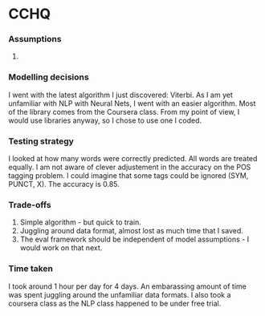 # CCHQ

### Assumptions
1. 

### Modelling decisions
I went with the latest algorithm I just discovered: Viterbi.
As I am yet unfamiliar with NLP with Neural Nets, I went with an easier algorithm.
Most of the library comes from the Coursera class. From my point of view, I would use libraries anyway, so I chose to use one I coded.

### Testing strategy
I looked at how many words were correctly predicted. All words are treated equally.
I am not aware of clever adjustement in the accuracy on the POS tagging problem. 
I could imagine that some tags could be ignored (SYM, PUNCT, X).
The accuracy is 0.85.

### Trade-offs
1. Simple algorithm - but quick to train.
2. Juggling around data format, almost lost as much time that I saved.
3. The eval framework should be independent of model assumptions - I would work on that next.


### Time taken
I took around 1 hour per day for 4 days. 
An embarassing amount of time was spent juggling around the unfamiliar data formats. 
I also took a coursera class as the NLP class happened to be under free trial.
